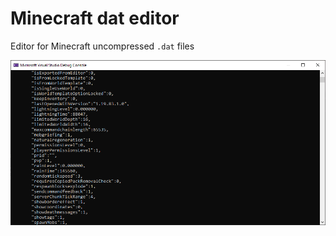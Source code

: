 # Minecraft dat editor

Editor for Minecraft uncompressed `.dat` files

![Screenshot of output](ss.png)
